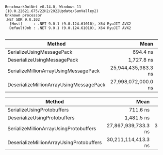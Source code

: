 ```

BenchmarkDotNet v0.14.0, Windows 11 (10.0.22621.675/22H2/2022Update/SunValley2)
Unknown processor
.NET SDK 9.0.102
  [Host]     : .NET 9.0.1 (9.0.124.61010), X64 RyuJIT AVX2
  DefaultJob : .NET 9.0.1 (9.0.124.61010), X64 RyuJIT AVX2


```
| Method                                  | Mean                | Error            | StdDev           | Gen0         | Gen1        | Gen2       | Allocated     |
|---------------------------------------- |--------------------:|-----------------:|-----------------:|-------------:|------------:|-----------:|--------------:|
| SerializeUsingMessagePack               |            694.4 ns |          2.10 ns |          1.96 ns |       0.2594 |           - |          - |         544 B |
| DeserializeUsingMessagePack             |          1,727.8 ns |          2.84 ns |          2.52 ns |       0.7572 |           - |          - |        1584 B |
| SerializeMillionArrayUsingMessagePack   | 25,944,435,983.3 ns | 50,395,506.13 ns | 39,345,496.32 ns | 3298000.0000 | 762000.0000 | 10000.0000 | 18976329896 B |
| DeserializeMillionArrayUsingMessagePack | 27,998,072,000.0 ns | 76,356,273.75 ns | 63,760,946.79 ns | 4059000.0000 | 803000.0000 | 10000.0000 | 20900244600 B |

| Method                                   | Mean                | Error             | StdDev            | Gen0         | Gen1        | Gen2       | Allocated     |
|----------------------------------------- |--------------------:|------------------:|------------------:|-------------:|------------:|-----------:|--------------:|
| SerializeUsingProtobuffers               |            711.6 ns |           1.30 ns |           1.15 ns |       0.3672 |           - |          - |         768 B |
| DeserializeUsingProtobuffers             |          1,481.5 ns |           1.48 ns |           1.31 ns |       0.9594 |           - |          - |        2008 B |
| SerializeMillionArrayUsingProtobuffers   | 27,867,939,733.3 ns | 368,565,670.75 ns | 344,756,557.25 ns | 3413000.0000 | 806000.0000 | 10000.0000 | 19278578592 B |
| DeserializeMillionArrayUsingProtobuffers | 30,211,114,413.3 ns |  56,212,885.11 ns |  52,581,567.63 ns | 4233000.0000 | 848000.0000 | 11000.0000 | 21440641272 B |
